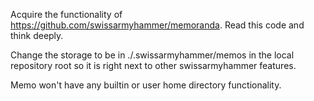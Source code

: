 Acquire the functionality of https://github.com/swissarmyhammer/memoranda. Read this code and think deeply.

Change the storage to be in ./.swissarmyhammer/memos in the local repository root so it is right next to other swissarmyhammer features.

Memo won't have any builtin or user home directory functionality.